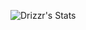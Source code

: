 ![Drizzr's Stats](https://github-readme-stats.vercel.app/api?username=Drizzr&theme=vue-dark&show_icons=true&hide_border=true&count_private=true)
